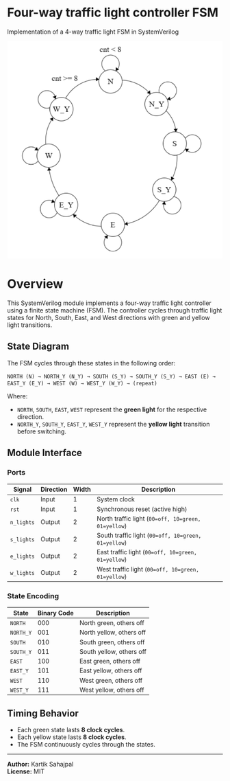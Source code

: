 # Four-way traffic light controller FSM
Implementation of a 4-way traffic light FSM in SystemVerilog
 
!["FSM diagram"](fsm_diagram.png)

# Overview

This SystemVerilog module implements a four-way traffic light controller using a finite state machine (FSM). The controller cycles through traffic light states for North, South, East, and West directions with green and yellow light transitions.

## State Diagram
The FSM cycles through these states in the following order:

```
NORTH (N) → NORTH_Y (N_Y) → SOUTH (S_Y) → SOUTH_Y (S_Y) → EAST (E) → EAST_Y (E_Y) → WEST (W) → WEST_Y (W_Y) → (repeat)
```

Where:
- `NORTH`, `SOUTH`, `EAST`, `WEST` represent the **green light** for the respective direction.
- `NORTH_Y`, `SOUTH_Y`, `EAST_Y`, `WEST_Y` represent the **yellow light** transition before switching.

## Module Interface

### **Ports**
| Signal   | Direction | Width | Description |
|----------|----------|------|-------------|
| `clk`    | Input    | 1    | System clock |
| `rst`    | Input    | 1    | Synchronous reset (active high) |
| `n_lights` | Output | 2 | North traffic light (`00=off, 10=green, 01=yellow`) |
| `s_lights` | Output | 2 | South traffic light (`00=off, 10=green, 01=yellow`) |
| `e_lights` | Output | 2 | East traffic light (`00=off, 10=green, 01=yellow`) |
| `w_lights` | Output | 2 | West traffic light (`00=off, 10=green, 01=yellow`) |

### **State Encoding**
| State     | Binary Code | Description |
|-----------|------------|-------------|
| `NORTH`   | 000        | North green, others off |
| `NORTH_Y` | 001        | North yellow, others off |
| `SOUTH`   | 010        | South green, others off |
| `SOUTH_Y` | 011        | South yellow, others off |
| `EAST`    | 100        | East green, others off |
| `EAST_Y`  | 101        | East yellow, others off |
| `WEST`    | 110        | West green, others off |
| `WEST_Y`  | 111        | West yellow, others off |

## Timing Behavior
- Each green state lasts **8 clock cycles**.
- Each yellow state lasts **8 clock cycles**.
- The FSM continuously cycles through the states.

---

**Author:** Kartik Sahajpal  
**License:** MIT  